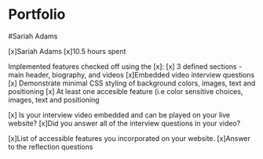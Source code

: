 # Portfolio
#Sariah Adams

[x]Sariah Adams
[x]10.5 hours spent

Implemented features checked off using the [x]:
[x] 3 defined sections - main header, biography, and videos
[x]Embedded video interview questions
[x] Demonstrate minimal CSS styling of background colors, images, text and positioning
[x] At least one accesible feature (i.e color sensitive choices, images, text and positioning

[x] Is your interview video embedded and can be played on your live website?
[x]Did you answer all of the interview questions in your video?


[x]List of accessible features you incorporated on your website.
[x]Answer to the reflection questions
